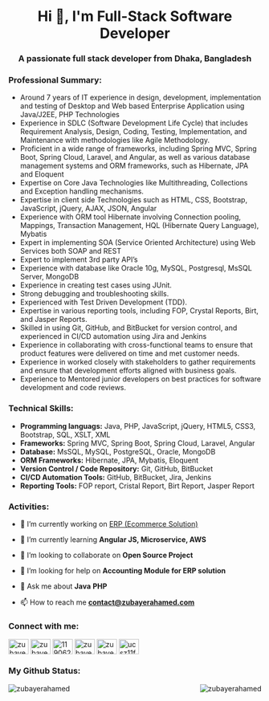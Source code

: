 <h1 align="center">Hi 👋, I'm Full-Stack Software Developer</h1>
<h3 align="center">A passionate full stack developer from Dhaka, Bangladesh</h3>


<h3 align="left">Professional Summary: </h3>
<p align="left">
  <ul>
    <li>Around 7 years of IT experience in design, development, implementation and testing of Desktop and Web based Enterprise Application using Java/J2EE, PHP Technologies</li>
    <li>Experience in SDLC (Software Development Life Cycle) that includes Requirement Analysis, Design, Coding, Testing, Implementation, and Maintenance with methodologies like Agile Methodology.</li>
    <li>Proficient in a wide range of frameworks, including Spring MVC, Spring Boot, Spring Cloud, Laravel, and Angular, as well as various database management systems and ORM frameworks, such as Hibernate, JPA and Eloquent</li>
    <li>Expertise on Core Java Technologies like Multithreading, Collections and Exception handling mechanisms.</li>
    <li>Expertise in client side Technologies such as HTML, CSS, Bootstrap,  JavaScript, jQuery, AJAX, JSON, Angular</li>
    <li>Experience with ORM tool Hibernate involving Connection pooling, Mappings, Transaction Management, HQL (Hibernate Query Language), Mybatis</li>
    <li>Expert in implementing SOA (Service Oriented Architecture) using Web Services both SOAP and REST</li>
    <li>Expert to implement 3rd party API’s</li>
    <li>Experience with database like Oracle 10g, MySQL, Postgresql, MsSQL Server, MongoDB</li>
    <li>Experience in creating test cases using JUnit.</li>
    <li>Strong debugging and troubleshooting skills.</li>
    <li>Experienced with Test Driven Development (TDD).</li>
    <li>Expertise in various reporting tools, including FOP, Crystal Reports, Birt, and Jasper Reports.</li>
    <li>Skilled in using Git, GitHub, and BitBucket for version control, and experienced in CI/CD automation using Jira and Jenkins</li>
    <li>Experience in collaborating with cross-functional teams to ensure that product features were delivered on time and met customer needs.</li>
    <li>Experience in worked closely with stakeholders to gather requirements and ensure that development efforts aligned with business goals.</li>
    <li>Experience to Mentored junior developers on best practices for software development and code reviews. </li>
  </ul>
</p>


<h3 align="left">Technical Skills: </h3>
<p align="left">
  <ul>
    <li><b>Programming languags:</b> Java, PHP,  JavaScript, jQuery, HTML5, CSS3, Bootstrap, SQL, XSLT, XML</li>
    <li><b>Frameworks:</b> Spring MVC, Spring Boot, Spring Cloud, Laravel, Angular</li>
    <li><b>Database:</b> MsSQL, MySQL, PostgreSQL, Oracle, MongoDB</li>
    <li><b>ORM Frameworks:</b> Hibernate, JPA, Mybatis, Eloquent</li>
    <li><b>Version Control / Code Repository:</b> Git, GitHub, BitBucket</li>
    <li><b>CI/CD Automation Tools:</b> GitHub, BitBucket, Jira, Jenkins</li>
    <li><b>Reporting Tools:</b>  FOP report, Cristal Report, Birt Report, Jasper Report</li>
  </ul>
</p>

<h3 align="left">Activities: </h3>
<p align="left">
  
- 🔭 I’m currently working on [ERP (Ecommerce Solution)](https://github.com/zubayerahamed/ERP)

- 🌱 I’m currently learning **Angular JS, Microservice, AWS**

- 👯 I’m looking to collaborate on **Open Source Project**

- 🤝 I’m looking for help on **Accounting Module for ERP solution**

- 💬 Ask me about **Java** **PHP**

- 📫 How to reach me **contact@zubayerahamed.com**
</p>

<h3 align="left">Connect with me:</h3>
<p align="left">
<a href="https://linkedin.com/in/zubayer-ahamed-55a869159" target="blank"><img align="center" src="https://raw.githubusercontent.com/rahuldkjain/github-profile-readme-generator/master/src/images/icons/Social/linked-in-alt.svg" alt="zubayer-ahamed-55a869159" height="30" width="40" /></a>
<a href="https://twitter.com/zubayer1990" target="blank"><img align="center" src="https://raw.githubusercontent.com/rahuldkjain/github-profile-readme-generator/master/src/images/icons/Social/twitter.svg" alt="zubayer1990" height="30" width="40" /></a>
<a href="https://stackoverflow.com/users/11906283" target="blank"><img align="center" src="https://raw.githubusercontent.com/rahuldkjain/github-profile-readme-generator/master/src/images/icons/Social/stack-overflow.svg" alt="11906283" height="30" width="40" /></a>
<a href="https://fb.com/zubayerahamed" target="blank"><img align="center" src="https://raw.githubusercontent.com/rahuldkjain/github-profile-readme-generator/master/src/images/icons/Social/facebook.svg" alt="zubayerahamed" height="30" width="40" /></a>
<a href="https://instagram.com/zubayer1990" target="blank"><img align="center" src="https://raw.githubusercontent.com/rahuldkjain/github-profile-readme-generator/master/src/images/icons/Social/instagram.svg" alt="zubayer1990" height="30" width="40" /></a>
<a href="https://www.youtube.com/c/ucsz11fvnmc2x3wjguej7eiw" target="blank"><img align="center" src="https://raw.githubusercontent.com/rahuldkjain/github-profile-readme-generator/master/src/images/icons/Social/youtube.svg" alt="ucsz11fvnmc2x3wjguej7eiw" height="30" width="40" /></a>
</p>



<h3 align="left">My Github Status:</h3>
<span align="left">&nbsp;<img align="left" src="https://github-readme-stats.vercel.app/api?username=zubayerahamed&show_icons=true&locale=en" alt="zubayerahamed" /></span>
<span align="right"><img align="right" src="https://github-readme-streak-stats.herokuapp.com/?user=zubayerahamed&" alt="zubayerahamed" /></span>
